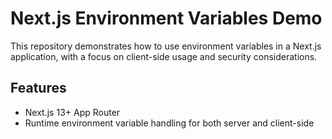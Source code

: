 # Next.js Environment Variables Demo

This repository demonstrates how to use environment variables in a Next.js application, with a focus on client-side usage and security considerations.

## Features

- Next.js 13+ App Router
- Runtime environment variable handling for both server and client-side
